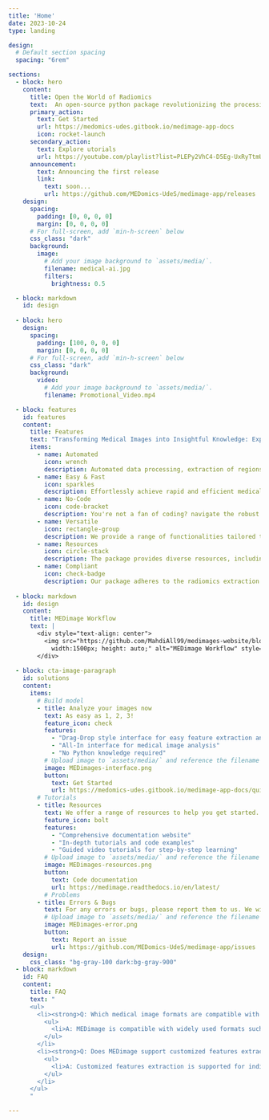 ```yaml
---
title: 'Home'
date: 2023-10-24
type: landing

design:
  # Default section spacing
  spacing: "6rem"

sections:
  - block: hero
    content:
      title: Open the World of Radiomics
      text:  An open-source python package revolutionizing the processing of medical images and extracting radiomics features for enhanced insights.
      primary_action:
        text: Get Started
        url: https://medomics-udes.gitbook.io/medimage-app-docs
        icon: rocket-launch
      secondary_action:
        text: Explore utorials
        url: https://youtube.com/playlist?list=PLEPy2VhC4-D5Eg-UxRyTtmUZRh-D5m_Ru&si=QnNFQe5-oRVHmoh8
      announcement:
        text: Announcing the first release
        link:
          text: soon...
          url: https://github.com/MEDomics-UdeS/medimage-app/releases
    design:
      spacing:
        padding: [0, 0, 0, 0]
        margin: [0, 0, 0, 0]
      # For full-screen, add `min-h-screen` below
      css_class: "dark"
      background:
        image:
          # Add your image background to `assets/media/`.
          filename: medical-ai.jpg
          filters:
            brightness: 0.5

  - block: markdown
    id: design
    
  - block: hero
    design:
      spacing:
        padding: [100, 0, 0, 0]
        margin: [0, 0, 0, 0]
      # For full-screen, add `min-h-screen` below
      css_class: "dark"
      background:
        video:
          # Add your image background to `assets/media/`.
          filename: Promotional_Video.mp4

  - block: features
    id: features
    content:
      title: Features
      text: "Transforming Medical Images into Insightful Knowledge: Explore, Analyze, and Extract with MEDimage."
      items:
        - name: Automated
          icon: wrench
          description: Automated data processing, extraction of regions of interest (ROI), organization of metadata, and feature extraction.
        - name: Easy & Fast
          icon: sparkles
          description: Effortlessly achieve rapid and efficient medical image processing, radiomics feature extraction, and coding with MEDimage, leveraging parallelization techniques to streamline the development of medical image analysis.
        - name: No-Code
          icon: code-bracket
          description: You're not a fan of coding? navigate the robust features of MEDimage using our intuitive interface app, eliminating the need for coding while ensuring powerful medical image analysis and radiomics extraction.
        - name: Versatile
          icon: rectangle-group
          description: We provide a range of functionalities tailored to your requirements, encompassing feature extraction, model training, and automatic code generation of your experiments.
        - name: Resources
          icon: circle-stack
          description: The package provides diverse resources, including tutorials, code examples, and more, to aid users in getting acquainted with its functionalities.
        - name: Compliant
          icon: check-badge
          description: Our package adheres to the radiomics extraction international standards set by the [**IBSI**](https://theibsi.github.io/).
  
  - block: markdown
    id: design
    content:
      title: MEDimage Workflow
      text: |
        <div style="text-align: center">
          <img src="https://github.com/MahdiAll99/medimages-website/blob/main/assets/media/MEDimages-Workflow.png?raw=true" style="max-width:none;
            width:1500px; height: auto;" alt="MEDimage Workflow" style="width: 1000px; height: auto;">
        </div>
  
  - block: cta-image-paragraph
    id: solutions
    content:
      items:
        # Build model
        - title: Analyze your images now
          text: As easy as 1, 2, 3!
          feature_icon: check
          features:
            - "Drag-Drop style interface for easy feature extraction and model training"
            - "All-In interface for medical image analysis"
            - "No Python knowledge required"
          # Upload image to `assets/media/` and reference the filename here
          image: MEDimages-interface.png
          button:
            text: Get Started
            url: https://medomics-udes.gitbook.io/medimage-app-docs/quick-start
        # Tutorials
        - title: Resources
          text: We offer a range of resources to help you get started.
          feature_icon: bolt
          features:
            - "Comprehensive documentation website"
            - "In-depth tutorials and code examples"
            - "Guided video tutorials for step-by-step learning"
          # Upload image to `assets/media/` and reference the filename here
          image: MEDimages-resources.png
          button:
            text: Code documentation
            url: https://medimage.readthedocs.io/en/latest/
          # Problems
        - title: Errors & Bugs
          text: For any errors or bugs, please report them to us. We will be happy to help.
          # Upload image to `assets/media/` and reference the filename here
          image: MEDimages-error.png
          button:
            text: Report an issue
            url: https://github.com/MEDomics-UdeS/medimage-app/issues
    design:
      css_class: "bg-gray-100 dark:bg-gray-900"
  - block: markdown
    id: FAQ
    content:
      title: FAQ
      text: "
      <ul>
        <li><strong>Q: Which medical image formats are compatible with MEDimage?</strong></li>
          <ul>
            <li>A: MEDimage is compatible with widely used formats such as DICOM and NIfTI, commonly employed for the storage and transmission of medical images.</li>
          </ul>
        </li>
        <li><strong>Q: Does MEDimage support customized features extraction</strong></li>
          <ul>
            <li>A: Customized features extraction is supported for individual scans. However, for batch extraction, features are processed following the IBSI workflow.</li>
          </ul>
        </li>
      </ul> 
      "

---
```

